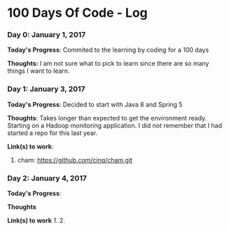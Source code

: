# 100 Days Of Code - Log

### Day 0: January 1, 2017

**Today's Progress**: Commited to the learning by coding for a 100 days

**Thoughts:** I am not sure what to pick to learn since there are so many things I want to learn.

### Day 1: January 3, 2017

**Today's Progress**: Decided to start with Java 8 and Spring 5

**Thoughts**: Takes longer than expected to get the environment ready. 
Starting on a Hadoop monitoring application. 
I did not remember that I had started a repo for this last year. 

**Link(s) to work**: 
1. cham: https://github.com/cinq/cham.git

### Day 2: January 4, 2017

**Today's Progress**: 

**Thoughts** 

**Link(s) to work**
1.
2. 
